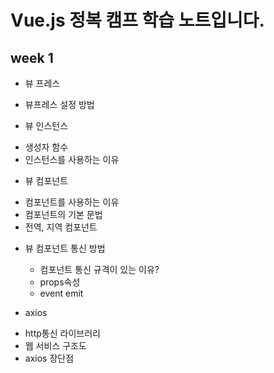 # Vue.js 정복 캠프 학습 노트입니다.

## week 1
* 뷰 프레스
 - 뷰프레스 설정 방법

* 뷰 인스턴스
- 생성자 함수
- 인스턴스를 사용하는 이유

* 뷰 컴포넌트
 - 컴포넌트를 사용하는 이유
 - 컴포넌트의 기본 문법
 - 전역, 지역 컴포넌트

* 뷰 컴포넌트 통신 방법
    - 컴포넌트 통신 규격이 있는 이유?
    - props속성
    - event emit

* axios
 - http통신 라이브러리
- 웹 서비스 구조도
 - axios 장단점